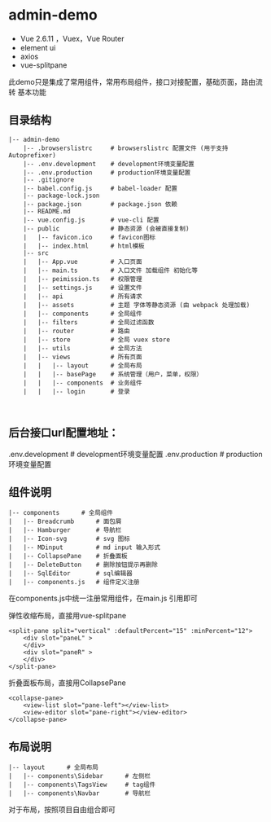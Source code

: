# admin-demo

- Vue 2.6.11 ，Vuex，Vue Router
- element ui
- axios
- vue-splitpane



此demo只是集成了常用组件，常用布局组件，接口对接配置，基础页面，路由流转 基本功能



## 目录结构

```
|-- admin-demo
    |-- .browserslistrc     # browserslistrc 配置文件 (用于支持 Autoprefixer)
    |-- .env.development    # development环境变量配置
    |-- .env.production     # production环境变量配置
    |-- .gitignore
    |-- babel.config.js     # babel-loader 配置
    |-- package-lock.json
    |-- package.json        # package.json 依赖
    |-- README.md
    |-- vue.config.js       # vue-cli 配置
    |-- public              # 静态资源 (会被直接复制)
    |   |-- favicon.ico     # favicon图标
    |   |-- index.html      # html模板
    |-- src
    |   |-- App.vue         # 入口页面
    |   |-- main.ts         # 入口文件 加载组件 初始化等
    |   |-- peimission.ts   # 权限管理
    |   |-- settings.js     # 设置文件
    |   |-- api             # 所有请求
    |   |-- assets          # 主题 字体等静态资源 (由 webpack 处理加载)
    |   |-- components      # 全局组件
    |   |-- filters         # 全局过滤函数
    |   |-- router          # 路由
    |   |-- store           # 全局 vuex store
    |   |-- utils           # 全局方法
    |   |-- views           # 所有页面
    |   |	|-- layout      # 全局布局
    |   |	|-- basePage    # 系统管理（用户，菜单，权限）
    |   |	|-- components  # 业务组件
    |   |	|-- login		# 登录
    
    
```

## 后台接口url配置地址：

.env.development    # development环境变量配置
.env.production     # production环境变量配置



## 组件说明

```
|-- components      # 全局组件
|   |-- Breadcrumb      # 面包屑
|   |-- Hamburger      	# 导航栏
|   |-- Icon-svg      	# svg 图标
|   |-- MDinput      	# md input 输入形式
|   |-- CollapsePane    # 折叠面板
|   |-- DeleteButton    # 删除按钮提示再删除
|   |-- SqlEditor    	# sql编辑器
|   |-- components.js   # 组件定义注册
```

在components.js中统一注册常用组件，在main.js 引用即可



弹性收缩布局，直接用vue-splitpane

```vue
<split-pane split="vertical" :defaultPercent="15" :minPercent="12">
    <div slot="paneL" >
    </div>
    <div slot="paneR" >
    </div>
</split-pane>
```



折叠面板布局，直接用CollapsePane

```vue
<collapse-pane>
	<view-list slot="pane-left"></view-list>
	<view-editor slot="pane-right"></view-editor>
</collapse-pane>
```



## 布局说明

```
|-- layout      # 全局布局
|	|-- components\Sidebar      # 左侧栏
|	|-- components\TagsView     # tag组件
|	|-- components\Navbar      	# 导航栏
```

对于布局，按照项目自由组合即可